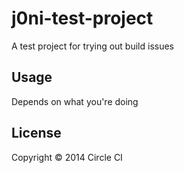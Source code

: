 # j0ni-test-project

A test project for trying out build issues

## Usage

Depends on what you're doing

## License

Copyright © 2014 Circle CI
